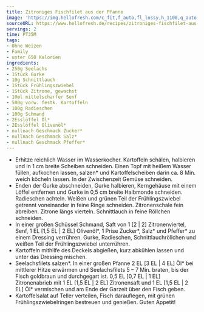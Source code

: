 ```yaml
---
title: Zitroniges Fischfilet aus der Pfanne
image: 'https://img.hellofresh.com/c_fit,f_auto,fl_lossy,h_1100,q_auto,w_2600/hellofresh_s3/image/zitroniges-fischfilet-aus-der-pfanne-e231cd00.jpg'
sourceURL: https://www.hellofresh.de/recipes/zitroniges-fischfilet-aus-der-pfanne-62f675978a89bc75b1047af4
servings: 2
time: PT35M
tags:
- Ohne Weizen
- Family
- unter 650 Kalorien
ingredients:
- 250g Seelachs
- 1Stück Gurke
- 10g Schnittlauch
- 1Stück Frühlingszwiebel
- 1Stück Zitrone, gewachst
- 10ml mittelscharfer Senf
- 500g vorw. festk. Kartoffeln
- 100g Radieschen
- 100g Schmand
- 2Esslöffel Öl*
- 2Esslöffel Olivenöl*
- nullnach Geschmack Zucker*
- nullnach Geschmack Salz*
- nullnach Geschmack Pfeffer*
---
```


- Erhitze reichlich Wasser im Wasserkocher. Kartoffeln schälen, halbieren und in 1 cm breite Scheiben schneiden. Einen Topf mit heißem Wasser füllen, aufkochen lassen, salzen\* und Kartoffelscheiben darin ca. 8 Min. weich köcheln lassen.  In der Zwischenzeit Gemüse schneiden.
- Enden der Gurke abschneiden, Gurke halbieren, Kerngehäuse mit einem Löffel entfernen und Gurke in 0,5 cm breite Halbmonde schneiden.  Radieschen achteln.  Weißen und grünen Teil der Frühlingszwiebel getrennt voneinander in feine Ringe schneiden.  Zitronenschale fein abreiben. Zitrone längs vierteln.  Schnittlauch in feine Röllchen schneiden.
- In einer großen Schüssel Schmand, Saft von 1 [2 | 2] Zitronenviertel, Senf, 1 EL [1,5 EL | 2 EL] Olivenöl\*, 1 Prise Zucker\*, Salz\* und Pfeffer\* zu einem Dressing verrühren. Gurke, Radieschen, Schnittlauchröllchen und weißen Teil der Frühlingszwiebel unterrühren.
- Kartoffeln mithilfe des Deckels abgießen, kurz abkühlen lassen und unter das Dressing mischen.
- Seelachsfilets salzen\*. In einer großen Pfanne 2 EL [3 EL | 4 EL] Öl\* bei mittlerer Hitze erwärmen und Seelachsfilets 5 – 7 Min. braten, bis der Fisch goldbraun und durchgegart ist.  0,5 EL [0,7 EL | 1 EL] Zitronenabrieb mit 1 EL [1,5 EL | 2 EL] Zitronensaft und 1 EL [1,5 EL | 2 EL] Öl\* vermischen und am Ende der Garzeit über den Fisch geben.
- Kartoffelsalat auf Teller verteilen, Fisch darauflegen, mit grünen  Frühlingszwiebelringen bestreuen und genießen.  Guten Appetit!

